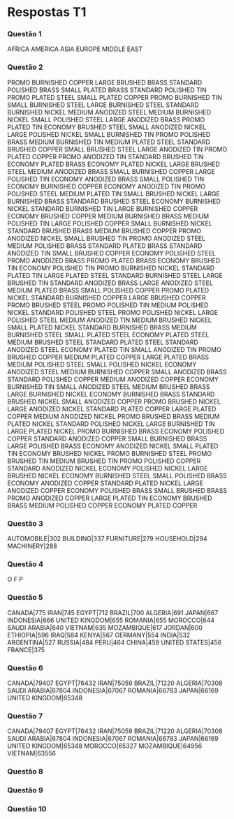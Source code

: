 # Respostas T1

### Questão 1  

AFRICA
AMERICA
ASIA
EUROPE
MIDDLE EAST

### Questão 2

PROMO BURNISHED COPPER
LARGE BRUSHED BRASS
STANDARD POLISHED BRASS
SMALL PLATED BRASS
STANDARD POLISHED TIN
PROMO PLATED STEEL
SMALL PLATED COPPER
PROMO BURNISHED TIN
SMALL BURNISHED STEEL
LARGE BURNISHED STEEL
STANDARD BURNISHED NICKEL
MEDIUM ANODIZED STEEL
MEDIUM BURNISHED NICKEL
SMALL POLISHED STEEL
LARGE ANODIZED BRASS
PROMO PLATED TIN
ECONOMY BRUSHED STEEL
SMALL ANODIZED NICKEL
LARGE POLISHED NICKEL
SMALL BURNISHED TIN
PROMO POLISHED BRASS
MEDIUM BURNISHED TIN
MEDIUM PLATED STEEL
STANDARD BRUSHED COPPER
SMALL BRUSHED STEEL
LARGE ANODIZED TIN
PROMO PLATED COPPER
PROMO ANODIZED TIN
STANDARD BRUSHED TIN
ECONOMY PLATED BRASS
ECONOMY PLATED NICKEL
LARGE BRUSHED STEEL
MEDIUM ANODIZED BRASS
SMALL BURNISHED COPPER
LARGE POLISHED TIN
ECONOMY ANODIZED BRASS
SMALL POLISHED TIN
ECONOMY BURNISHED COPPER
ECONOMY ANODIZED TIN
PROMO POLISHED STEEL
MEDIUM PLATED TIN
SMALL BRUSHED NICKEL
LARGE BURNISHED BRASS
STANDARD BRUSHED STEEL
ECONOMY BURNISHED NICKEL
STANDARD BURNISHED TIN
LARGE BURNISHED COPPER
ECONOMY BRUSHED COPPER
MEDIUM BURNISHED BRASS
MEDIUM POLISHED TIN
LARGE POLISHED COPPER
SMALL BURNISHED NICKEL
STANDARD BRUSHED BRASS
MEDIUM BRUSHED COPPER
PROMO ANODIZED NICKEL
SMALL BRUSHED TIN
PROMO ANODIZED STEEL
MEDIUM POLISHED BRASS
STANDARD PLATED BRASS
STANDARD ANODIZED TIN
SMALL BRUSHED COPPER
ECONOMY POLISHED STEEL
PROMO ANODIZED BRASS
PROMO PLATED BRASS
ECONOMY BRUSHED TIN
ECONOMY POLISHED TIN
PROMO BURNISHED NICKEL
STANDARD PLATED TIN
LARGE PLATED STEEL
STANDARD BURNISHED STEEL
LARGE BRUSHED TIN
STANDARD ANODIZED BRASS
LARGE ANODIZED STEEL
MEDIUM PLATED BRASS
SMALL POLISHED COPPER
PROMO PLATED NICKEL
STANDARD BURNISHED COPPER
LARGE BRUSHED COPPER
PROMO BRUSHED STEEL
PROMO POLISHED TIN
MEDIUM POLISHED NICKEL
STANDARD POLISHED STEEL
PROMO POLISHED NICKEL
LARGE POLISHED STEEL
MEDIUM ANODIZED TIN
MEDIUM BRUSHED NICKEL
SMALL PLATED NICKEL
STANDARD BURNISHED BRASS
MEDIUM BURNISHED STEEL
SMALL PLATED STEEL
ECONOMY PLATED STEEL
MEDIUM BRUSHED STEEL
STANDARD PLATED STEEL
STANDARD ANODIZED STEEL
ECONOMY PLATED TIN
SMALL ANODIZED TIN
PROMO BRUSHED COPPER
MEDIUM PLATED COPPER
LARGE PLATED BRASS
MEDIUM POLISHED STEEL
SMALL POLISHED NICKEL
ECONOMY ANODIZED STEEL
MEDIUM BURNISHED COPPER
SMALL ANODIZED BRASS
STANDARD POLISHED COPPER
MEDIUM ANODIZED COPPER
ECONOMY BURNISHED TIN
SMALL ANODIZED STEEL
MEDIUM BRUSHED BRASS
LARGE BURNISHED NICKEL
ECONOMY BURNISHED BRASS
STANDARD BRUSHED NICKEL
SMALL ANODIZED COPPER
PROMO BRUSHED NICKEL
LARGE ANODIZED NICKEL
STANDARD PLATED COPPER
LARGE PLATED COPPER
MEDIUM ANODIZED NICKEL
PROMO BRUSHED BRASS
MEDIUM PLATED NICKEL
STANDARD POLISHED NICKEL
LARGE BURNISHED TIN
LARGE PLATED NICKEL
PROMO BURNISHED BRASS
ECONOMY POLISHED COPPER
STANDARD ANODIZED COPPER
SMALL BURNISHED BRASS
LARGE POLISHED BRASS
ECONOMY ANODIZED NICKEL
SMALL PLATED TIN
ECONOMY BRUSHED NICKEL
PROMO BURNISHED STEEL
PROMO BRUSHED TIN
MEDIUM BRUSHED TIN
PROMO POLISHED COPPER
STANDARD ANODIZED NICKEL
ECONOMY POLISHED NICKEL
LARGE BRUSHED NICKEL
ECONOMY BURNISHED STEEL
SMALL POLISHED BRASS
ECONOMY ANODIZED COPPER
STANDARD PLATED NICKEL
LARGE ANODIZED COPPER
ECONOMY POLISHED BRASS
SMALL BRUSHED BRASS
PROMO ANODIZED COPPER
LARGE PLATED TIN
ECONOMY BRUSHED BRASS
MEDIUM POLISHED COPPER
ECONOMY PLATED COPPER

### Questão 3

AUTOMOBILE|302
BUILDING|337
FURNITURE|279
HOUSEHOLD|294
MACHINERY|288

### Questão 4

O
F
P

### Questão 5

CANADA|775
IRAN|745
EGYPT|712
BRAZIL|700
ALGERIA|691
JAPAN|667
INDONESIA|666
UNITED KINGDOM|655
ROMANIA|655
MOROCCO|644
SAUDI ARABIA|640
VIETNAM|635
MOZAMBIQUE|617
JORDAN|600
ETHIOPIA|596
IRAQ|584
KENYA|567
GERMANY|554
INDIA|532
ARGENTINA|527
RUSSIA|484
PERU|464
CHINA|459
UNITED STATES|456
FRANCE|375

### Questão 6

CANADA|79407
EGYPT|76432
IRAN|75059
BRAZIL|71220
ALGERIA|70308
SAUDI ARABIA|67804
INDONESIA|67067
ROMANIA|66783
JAPAN|66169
UNITED KINGDOM|65348

### Questão 7

CANADA|79407
EGYPT|76432
IRAN|75059
BRAZIL|71220
ALGERIA|70308
SAUDI ARABIA|67804
INDONESIA|67067
ROMANIA|66783
JAPAN|66169
UNITED KINGDOM|65348
MOROCCO|65327
MOZAMBIQUE|64956
VIETNAM|63556

### Questão 8



### Questão 9



### Questão 10
